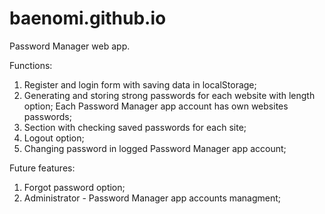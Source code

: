 # baenomi.github.io

Password Manager web app.

Functions:

1. Register and login form with saving data in localStorage;
2. Generating and storing strong passwords for each website with length option;
   Each Password Manager app account has own websites passwords;
4. Section with checking saved passwords for each site;
5. Logout option;
6. Changing password in logged Password Manager app account;

Future features:

1. Forgot password option;
2. Administrator - Password Manager app accounts managment;
